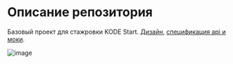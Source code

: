 # Описание репозитория

Базовый проект для стажровки KODE Start.
[Дизайн](https://www.figma.com/file/NN9GlXCoDOAR5AFKrUAmkl/Skillbox?node-id=33%3A35654), [спецификация api и моки](https://openapi.kode.ru/docs/kode-bank/branches/main/apyiaz7qn407r-skillbox-auth-api).

![image](https://github.com/RomanZelenin/-kodestart-skillbox-zr/assets/13642419/f4a67da5-5902-41ca-a2b2-09e75278e9f3)


